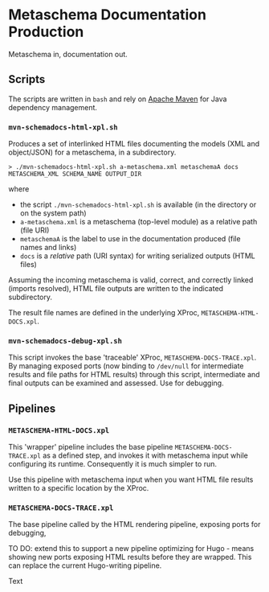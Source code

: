 # Metaschema Documentation Production

Metaschema in, documentation out.

## Scripts

The scripts are written in `bash` and rely on [Apache Maven](https://maven.apache.org/) for Java dependency management.

### `mvn-schemadocs-html-xpl.sh`

Produces a set of interlinked HTML files documenting the models (XML and object/JSON) for a metaschema, in a subdirectory.

```
> ./mvn-schemadocs-html-xpl.sh a-metaschema.xml metaschemaA docs METASCHEMA_XML SCHEMA_NAME OUTPUT_DIR
```

where

- the script `./mvn-schemadocs-html-xpl.sh` is available (in the directory or on the system path)
- `a-metaschema.xml` is a metaschema (top-level module) as a relative path (file URI)
- `metaschemaA` is the label to use in the documentation produced (file names and links)
- `docs` is a *relative* path (URI syntax) for writing serialized outputs (HTML files)

Assuming the incoming metaschema is valid, correct, and correctly linked (imports resolved), HTML file outputs are written to the indicated subdirectory.

The result file names are defined in the underlying XProc, `METASCHEMA-HTML-DOCS.xpl`.

### `mvn-schemadocs-debug-xpl.sh`

This script invokes the base 'traceable' XProc, `METASCHEMA-DOCS-TRACE.xpl`. By managing exposed ports (now binding to `/dev/null` for intermediate results and file paths for HTML results) through this script, intermediate and final outputs can be examined and assessed. Use for debugging.

## Pipelines

### `METASCHEMA-HTML-DOCS.xpl`

This 'wrapper' pipeline includes the base pipeline `METASCHEMA-DOCS-TRACE.xpl` as a defined step, and invokes it with metaschema input while configuring its runtime. Consequently it is much simpler to run.

Use this pipeline with metaschema input when you want HTML file results written to a specific location by the XProc.

### `METASCHEMA-DOCS-TRACE.xpl`

The base pipeline called by the HTML rendering pipeline, exposing ports for debugging,

TO DO: extend this to support a new pipeline optimizing for Hugo - means showing new ports exposing HTML results before they are wrapped. This can replace the current Hugo-writing pipeline.

Text
